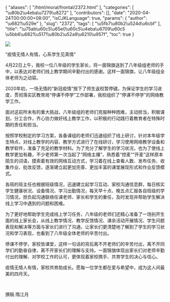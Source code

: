 {
    "aliases": [
        "/html/moral/frontal/2372.html"
    ],
    "categories": [
        "\u80b2\u4eba\u7279\u8272"
    ],
    "contributors": [],
    "date": "2020-04-24T00:00:00+08:00",
    "isCJKLanguage": true,
    "params": {
        "author": "\u6821\u529e"
    },
    "slug": "2372",
    "tags": [
        "\u5fb7\u80b2\u524d\u6cbf"
    ],
    "title": "\u75ab\u60c5\u65e0\u60c5\u4eba\u6709\u60c5 \u5bb6\u6821\u5171\u80b2\u52a9\u6210\u957f",
    "toc": true
}

![](https://cdn.tfls.online/mirror/full/d20c650ef396d03bf5f8a1a69ee996cd70f8cdec.jpg)




  





“疫情无情人有情，心系学生见真情”




4月22日上午，我校一位八年级的学生家长，将一面锦旗送到了八年级组老师的手中，以表达对老师们线上教学期间辛勤付出的感谢。这样一面锦旗，让八年级组全体老师为之动容。




2020年初，一场无情的“新冠疫情”按下了师生返校暂停键。为保证学生的学习进度，贯彻落实区教育局“停课不停学”工作部署，我校组织了“停课不停学”的网络教学工作。




面对这前所未有的重大挑战，八年级组的老师们克服种种困难，主动担当，积极谋划，分工合作，齐心协力做好线上教学工作，以积极的行动践行着教育者在特殊时期的责任和担当。




按照学校制定的学习方案，各备课组的老师们迅速组织了线上研讨，针对本年级学生特点，对线上教学的内容、教学方式进行了在线研讨，学习使用网络教学设备和教学软件，准备了充足的教学材料。为了充分了解学生的学习状况，也为了使线上教学更加有趣，不少老师第一次当起了“网络主播”，熟悉着“控麦”“开麦”这样原本陌生的词语，摸索着有效的网络互动方式，学习着在线上查看人数、发布任务、收集作业、批改反馈，逐渐建立起更加完善、更加丰富的课堂展现形式和作业反馈模式。




各班的班主任也根据班级情况，迅速建立起学习互动、家校沟通信息群，每日核实学生健康状况、设备情况、学习出勤情况，每天早十点、晚五点汇报各自班级的学习情况，担负起沟通联络任课老师、家长和学生的重任，及时发现并帮助学生解决线上学习中遇到的问题和困难。




为了更好地帮助学生完成线上学习任务，八年级的老师们还精心准备了一场别开生面的线上家长会，从线上教学情况、教学反馈情况、课余活动开展情况、学生问题表现和解决等方面与家长们进行了沟通，让家长们更清楚地了解到了学生的学习状况和学习表现，也看到了八年级全体老师的辛苦付出。




停课不停学，家校皆课堂，这样一句话的背后离不开老师们的辛苦付出，离不开同学们的勤奋自律，离不开家长们的理解与支持。一面锦旗体现出家长们对老师辛勤付出的理解、对学校工作的认可，更体现着家校携手、共育学生的决心与信心。




疫情无情人有情，家校共育助成长。愿每一位学生都在爱与希望中，成为这人间最美的四月天。




 




撰稿 隋江月




  



